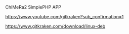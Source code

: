 ChiMeRa2
SimplePHP APP

https://www.youtube.com/gitkraken?sub_confirmation=1

https://www.gitkraken.com/download/linux-deb